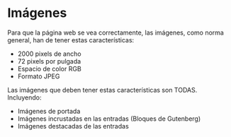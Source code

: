 # Imágenes

Para que la página web se vea correctamente, las imágenes, como norma general, han de tener estas características:

* 2000 pixels de ancho
* 72 pixels por pulgada
* Espacio de color RGB
* Formato JPEG

Las imágenes que deben tener estas características son TODAS. Incluyendo:

* Imágenes de portada
* Imágenes incrustadas en las entradas (Bloques de Gutenberg)
* Imágenes destacadas de las entradas